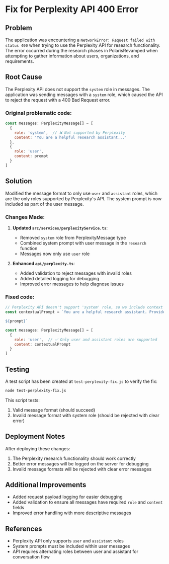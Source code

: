 # Fix for Perplexity API 400 Error

## Problem

The application was encountering a `NetworkError: Request failed with status 400` when trying to use the Perplexity API for research functionality. The error occurred during the research phases in PolarisRevamped when attempting to gather information about users, organizations, and requirements.

## Root Cause

The Perplexity API does not support the `system` role in messages. The application was sending messages with a `system` role, which caused the API to reject the request with a 400 Bad Request error.

### Original problematic code:

```javascript
const messages: PerplexityMessage[] = [
  {
    role: 'system',  // ❌ Not supported by Perplexity
    content: 'You are a helpful research assistant...'
  },
  {
    role: 'user',
    content: prompt
  }
]
```

## Solution

Modified the message format to only use `user` and `assistant` roles, which are the only roles supported by Perplexity's API. The system prompt is now included as part of the user message.

### Changes Made:

1. **Updated `src/services/perplexityService.ts`**:
   - Removed `system` role from PerplexityMessage type
   - Combined system prompt with user message in the `research` function
   - Messages now only use `user` role

2. **Enhanced `api/perplexity.ts`**:
   - Added validation to reject messages with invalid roles
   - Added detailed logging for debugging
   - Improved error messages to help diagnose issues

### Fixed code:

```javascript
// Perplexity API doesn't support 'system' role, so we include context in the user message
const contextualPrompt = `You are a helpful research assistant. Provide comprehensive, accurate information based on current web sources. Focus on facts and cite sources when possible.

${prompt}`

const messages: PerplexityMessage[] = [
  {
    role: 'user',  // ✅ Only user and assistant roles are supported
    content: contextualPrompt
  }
]
```

## Testing

A test script has been created at `test-perplexity-fix.js` to verify the fix:

```bash
node test-perplexity-fix.js
```

This script tests:

1. Valid message format (should succeed)
2. Invalid message format with system role (should be rejected with clear error)

## Deployment Notes

After deploying these changes:

1. The Perplexity research functionality should work correctly
2. Better error messages will be logged on the server for debugging
3. Invalid message formats will be rejected with clear error messages

## Additional Improvements

- Added request payload logging for easier debugging
- Added validation to ensure all messages have required `role` and `content` fields
- Improved error handling with more descriptive messages

## References

- Perplexity API only supports `user` and `assistant` roles
- System prompts must be included within user messages
- API requires alternating roles between user and assistant for conversation flow
